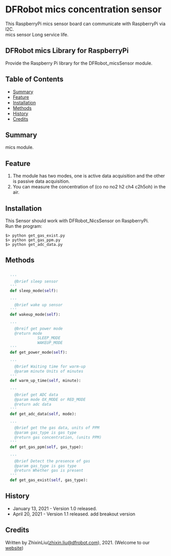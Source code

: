 # DFRobot mics concentration sensor

This RaspberryPi mics sensor board can communicate with RaspberryPi via I2C.<br>
mics sensor Long service life.<br>

## DFRobot mics Library for RaspberryPi

Provide the Raspberry Pi library for the DFRobot_micsSensor module.

## Table of Contents

* [Summary](#summary)
* [Feature](#feature)
* [Installation](#installation)
* [Methods](#methods)
* [History](#history)
* [Credits](#credits)

## Summary

mics module.

## Feature

1. The module has two modes, one is active data acquisition and the other is passive data acquisition. <br>
2. You can measure the concentration of (co no no2 h2 ch4 c2h5oh) in the air. <br>

## Installation

This Sensor should work with DFRobot_NicsSensor on RaspberryPi. <br>
Run the program:

```
$> python get_gas_exist.py
$> python get_gas_ppm.py
$> python get_adc_data.py
```

## Methods

```py

  '''
    @brief sleep sensor
  '''
  def sleep_mode(self):

  '''
    @brief wake up sensor
  '''
  def wakeup_mode(self):

  '''
    @breif get power mode
    @return mode
              SLEEP_MODE
              WAKEUP_MODE
  '''
  def get_power_mode(self):

  '''
    @brief Waiting time for warm-up
    @param minute Units of minutes
  '''
  def warm_up_time(self, minute):

  '''
    @brief get ADC data
    @param mode OX_MODE or RED_MODE
    @return adc data
  '''
  def get_adc_data(self, mode):

  '''
    @brief get the gas data, units of PPM
    @param gas_type is gas type
    @return gas concentration, (units PPM)
  '''
  def get_gas_ppm(self, gas_type):

  '''
    @brief Detect the presence of gas
    @param gas_type is gas type
    @return Whether gas is present
  '''
  def get_gas_exist(self, gas_type):
```
## History

- January 13, 2021 - Version 1.0 released.
- April   20, 2021 - Version 1.1 released.  add breakout version

## Credits

Written by ZhixinLiu(zhixin.liu@dfrobot.com), 2021. (Welcome to our [website](https://www.dfrobot.com/))